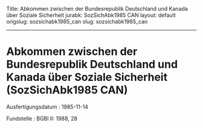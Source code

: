 Title: Abkommen zwischen der Bundesrepublik Deutschland und Kanada über Soziale Sicherheit
jurabk: SozSichAbk1985 CAN
layout: default
origslug: sozsichabk1985_can
slug: sozsichabk1985_can

---

# Abkommen zwischen der Bundesrepublik Deutschland und Kanada über Soziale Sicherheit (SozSichAbk1985 CAN)

Ausfertigungsdatum
:   1985-11-14

Fundstelle
:   BGBl II: 1988, 28

